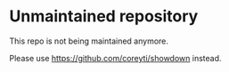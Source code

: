 Unmaintained repository
=======================

This repo is not being maintained anymore.

Please use <https://github.com/coreyti/showdown> instead.
